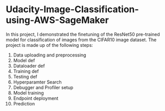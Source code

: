 # Udacity-Image-Classification-using-AWS-SageMaker

In this project, I demonstrated the finetuning of the ResNet50 pre-trained model for classification of images from the CIFAR10 image dataset. 
The project is made up of the following steps:

1. Data uploading and preprocessing
2. Model def
3. Dataloader def
4. Training def
5. Testing def
6. Hyperparamter Search
7. Debugger and Profiler setup
8. Model training
9. Endpoint deployment
10. Prediction






